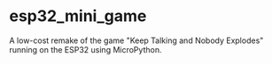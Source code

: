 # esp32_mini_game
A low-cost remake of the game "Keep Talking and Nobody Explodes" running on the ESP32 using MicroPython.
